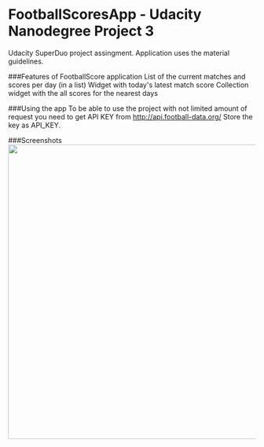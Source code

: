# FootballScoresApp - Udacity Nanodegree Project 3
Udacity SuperDuo project assingment. Application uses the material guidelines.

###Features of FootballScore application
List of the current matches and scores per day (in a list)
Widget with today's latest match score
Collection widget with the all scores for the nearest days

###Using the app
To be able to use the project with not limited amount of request you need to get API KEY from <a href="http://api.football-data.org/index">http://api.football-data.org/</a>
Store the key as API_KEY.

###Screenshots
<img src="https://cloud.githubusercontent.com/assets/6324839/13595354/855e77e6-e4bf-11e5-8309-45dbf4b2cfaf.png" height="600">





